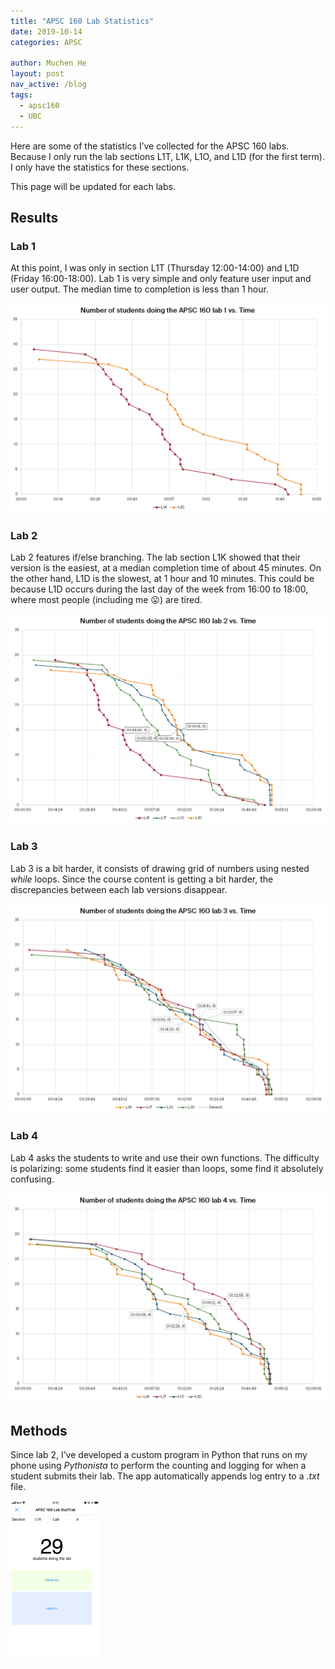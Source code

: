 ```yaml
---
title: "APSC 160 Lab Statistics"
date: 2019-10-14
categories: APSC

author: Muchen He
layout: post
nav_active: /blog
tags:
  - apsc160
  - UBC
---
```


Here are some of the statistics I’ve collected for the APSC 160 labs. Because I only run the lab sections L1T, L1K, L1O, and L1D (for the first term). I only have the statistics for these sections.

This page will be updated for each labs.

<!-- excerpt -->

## Results

### Lab 1

At this point, I was only in section L1T (Thursday 12:00-14:00) and L1D (Friday 16:00-18:00). Lab 1 is very simple and only feature user input and user output. The median time to completion is less than 1 hour.

![1571115737719](/assets/blog/apsc160/1571115737719.png)

### Lab 2

Lab 2 features if/else branching. The lab section L1K showed that their version is the easiest, at a median completion time of about 45 minutes. On the other hand, L1D is the slowest, at 1 hour and 10 minutes. This could be because L1D occurs during the last day of the week from 16:00 to 18:00, where most people (including me :stuck_out_tongue:) are tired.

![1571116234186](/assets/blog/apsc160/1571116234186.png)

### Lab 3

Lab 3 is a bit harder, it consists of drawing grid of numbers using nested *while* loops. Since the course content is getting a bit harder, the discrepancies between each lab versions disappear.

![1571115750875](/assets/blog/apsc160/1571115750875.png)

### Lab 4

Lab 4 asks the students to write and use their own functions. The difficulty is polarizing: some students find it easier than loops, some find it absolutely confusing.

![1571116388664](/assets/blog/apsc160/1571116388664.png)



## Methods

Since lab 2, I’ve developed a custom program in Python that runs on my phone using *Pythonista* to perform the counting and logging for when a student submits their lab. The app automatically appends log entry to a *.txt* file.

<img src="/assets/blog/apsc160/1570813361974.png" alt="1570813361974" style="zoom:25%;" />



